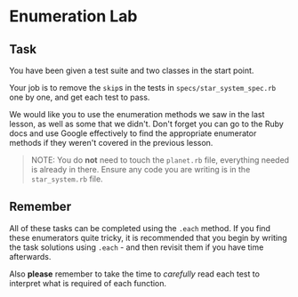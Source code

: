 # Enumeration Lab

## Task
You have been given a test suite and two classes in the start point. 

Your job is to remove the `skip`s in the tests in `specs/star_system_spec.rb` one by one, and get each test to pass.

We would like you to use the enumeration methods we saw in the last lesson, as well as some that we didn't. Don't forget you can go to the Ruby docs and use Google effectively to find the appropriate enumerator methods if they weren't covered in the previous lesson. 

> NOTE: You do **not** need to touch the `planet.rb` file, everything needed is already in there. Ensure any code you are writing is in the `star_system.rb` file.

## Remember
All of these tasks can be completed using the `.each` method. If you find these enumerators quite tricky, it is recommended that you begin by writing the task solutions using `.each` - and then revisit them if you have time afterwards.

Also **please** remember to take the time to *carefully* read each test to interpret what is required of each function.
